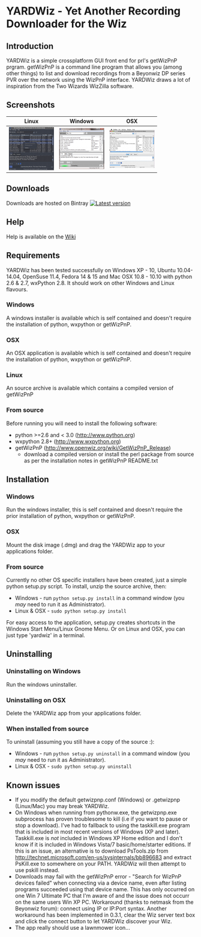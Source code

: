 # YARDWiz - Yet Another Recording Downloader for the Wiz #

## Introduction ##

YARDWiz is a simple crossplatform GUI front end for prl's getWizPnP prgram.  getWizPnP is a command line program that allows you (among other things) to list and download recordings from a Beyonwiz DP series PVR over the network using the WizPnP interface. YARDWiz draws a lot of inspiration from the Two Wizards WizZilla software.

## Screenshots ##

| Linux | Windows | OSX|
| --------| ------------- | -----|
|[![Screenshot Linux](https://raw.githubusercontent.com/lpinner/yardwiz/wiki/images/thumbnail-ubuntu.png)](https://github.com/lpinner/yardwiz/tree/wiki/images/screenshot-ubuntu.png)|[![Screenshot Windows](https://raw.githubusercontent.com/lpinner/yardwiz/wiki/images/thumbnail-win7.png)](https://github.com/lpinner/yardwiz/tree/wiki/images/screenshot-win7.png)|[![Screenshot OSX](https://raw.githubusercontent.com/lpinner/yardwiz/wiki/images/thumbnail-osx.png)](https://github.com/lpinner/yardwiz/tree/wiki/images/screenshot-osx.png)|

## Downloads ##
Downloads are hosted on Bintray [![Latest version](https://api.bintray.com/packages/lukepinnerau/generic/YARDWiz/images/download.png)](http://goo.gl/KIcLUV)

## Help ##
Help is available on the [Wiki](https://github.com/lpinner/yardwiz/wiki)
## Requirements ##
YARDWiz has been tested successfully on Windows XP - 10, Ubuntu 10.04-14.04, OpenSuse 11.4, Fedora 14 & 15 and Mac OSX 10.8 - 10.10 with python 2.6 & 2.7, wxPython 2.8. It should work on other Windows and Linux flavours.

### Windows
A windows installer is available which is self contained and doesn't require the installation of python, wxpython or getWizPnP.

### OSX
An OSX application is available which is self contained and doesn't require the installation of python, wxpython or getWizPnP.

### Linux
An source archive is available which contains a compiled version of getWizPnP

### From source
Before running you will need to install the following software:

  * python >=2.6 and < 3.0  (http://www.python.org)
  * wxpython 2.8+  (http://www.wxpython.org)
  * getWizPnP   (http://www.openwiz.org/wiki/GetWizPnP_Release)
    * download a compiled version or install the perl package from source as per the installation notes in getWizPnP README.txt

## Installation

### Windows
Run the windows installer, this is self contained and doesn't require the prior installation of python, wxpython or getWizPnP.

### OSX
Mount the disk image (.dmg) and drag the YARDWiz app to your applications folder.

### From source
Currently no other OS specific installers have been created, just a simple python setup.py script. To install, unzip the source archive, then:

  * Windows - run `python setup.py install` in a command window (you _may_ need to run it as Administrator).
  * Linux & OSX - `sudo python setup.py install`

For easy access to the application, setup.py creates shortcuts in the Windows Start Menu/Linux Gnome Menu. Or on Linux and OSX, you can just type 'yardwiz' in a terminal.

## Uninstalling

### Uninstalling on Windows
Run the windows uninstaller.

### Uninstalling on OSX
Delete the YARDWiz app from your applications folder.

### When installed from source
To uninstall (assuming you still have a copy of the source :):
  * Windows - run `python setup.py uninstall` in a command window (you _may_ need to run it as Administrator).
  * Linux & OSX - `sudo python setup.py uninstall`

## Known issues

 * If you modify the default getwizpnp.conf (Windows) or .getwizpnp (Linux/Mac) you may break YARDWiz.
 * On Windows when running from pythonw.exe, the getwizpnp.exe subprocess has proven troublesome to kill (i.e if you want to pause or stop a download). I've had to fallback to using the taskkill.exe program that is included in most recent versions of Windows (XP and later). Taskkill.exe is _not_ included in Windows XP Home edition and I don't know if it is included in Windows Vista/7 basic/home/starter editions. If this is an issue, an alternative is to download PsTools.zip from http://technet.microsoft.com/en-us/sysinternals/bb896683 and extract PsKill.exe to somewhere on your PATH. YARDWiz will then attempt to use pskill instead.
 * Downloads may fail with the getWizPnP error - "Search for WizPnP devices failed" when connecting via a device name, even after listing programs succeeded using that device name.  This has only occurred on one Win 7 Ultimate PC that I'm aware of and the issue does not occurr on the same users Win XP PC.  Workaround (thanks to netmask from the Beyonwiz forum): connect using IP or IP:Port syntax. Another workaround has been implemented in 0.3.1, clear the Wiz server text box and click the connect button to let YARDWiz discover your Wiz.
 * The app really should use a lawnmower icon...
